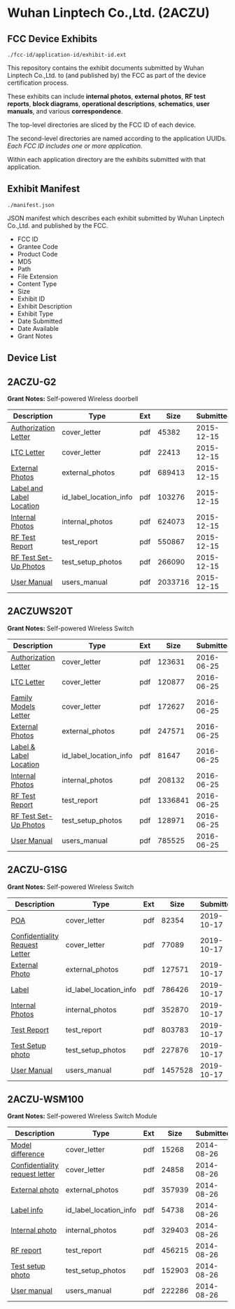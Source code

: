 # Wuhan Linptech Co.,Ltd. (2ACZU)
## FCC Device Exhibits

```
./fcc-id/application-id/exhibit-id.ext
```

This repository contains the exhibit documents submitted by Wuhan Linptech Co.,Ltd. to (and published by) the FCC as part of the device certification process.

These exhibits can include **internal photos**, **external photos**, **RF test reports**, **block diagrams**, **operational descriptions**, **schematics**, **user manuals**, and various **correspondence**.

The top-level directories are sliced by the FCC ID of each device.

The second-level directories are named according to the application UUIDs. *Each FCC ID includes one or more application.*

Within each application directory are the exhibits submitted with that application. 

## Exhibit Manifest

```
./manifest.json
```

JSON manifest which describes each exhibit submitted by Wuhan Linptech Co.,Ltd. and published by the FCC.

- FCC ID
- Grantee Code
- Product Code
- MD5
- Path
- File Extension
- Content Type
- Size
- Exhibit ID
- Exhibit Description
- Exhibit Type
- Date Submitted
- Date Available
- Grant Notes

## Device List
## 2ACZU-G2
**Grant Notes:** Self-powered Wireless doorbell

| Description | Type | Ext | Size | Submitted | Available |
| ----------- | ---- | --- | ---- | --------- | --------- |
| [Authorization Letter](2ACZU-G2/4a1354dcf157c5a9da830a8b7a1d628e/2842001.pdf) | cover_letter | pdf | 45382 | 2015-12-15 | 2015-12-15 |
| [LTC Letter](2ACZU-G2/4a1354dcf157c5a9da830a8b7a1d628e/2842003.pdf) | cover_letter | pdf | 22413 | 2015-12-15 | 2015-12-15 |
| [External Photos](2ACZU-G2/4a1354dcf157c5a9da830a8b7a1d628e/2842004.pdf) | external_photos | pdf | 689413 | 2015-12-15 | 2015-12-15 |
| [Label and Label Location](2ACZU-G2/4a1354dcf157c5a9da830a8b7a1d628e/2842005.pdf) | id_label_location_info | pdf | 103276 | 2015-12-15 | 2015-12-15 |
| [Internal Photos](2ACZU-G2/4a1354dcf157c5a9da830a8b7a1d628e/2842006.pdf) | internal_photos | pdf | 624073 | 2015-12-15 | 2015-12-15 |
| [RF Test Report](2ACZU-G2/4a1354dcf157c5a9da830a8b7a1d628e/2842013.pdf) | test_report | pdf | 550867 | 2015-12-15 | 2015-12-15 |
| [RF Test Set-Up Photos](2ACZU-G2/4a1354dcf157c5a9da830a8b7a1d628e/2842017.pdf) | test_setup_photos | pdf | 266090 | 2015-12-15 | 2015-12-15 |
| [User Manual](2ACZU-G2/4a1354dcf157c5a9da830a8b7a1d628e/2842018.pdf) | users_manual | pdf | 2033716 | 2015-12-15 | 2015-12-15 |
## 2ACZUWS20T
**Grant Notes:** Self-powered Wireless Switch

| Description | Type | Ext | Size | Submitted | Available |
| ----------- | ---- | --- | ---- | --------- | --------- |
| [Authorization Letter](2ACZUWS20T/8298127497871420d44aae8c48303aaa/3040548.pdf) | cover_letter | pdf | 123631 | 2016-06-25 | 2016-06-25 |
| [LTC Letter](2ACZUWS20T/8298127497871420d44aae8c48303aaa/3040549.pdf) | cover_letter | pdf | 120877 | 2016-06-25 | 2016-06-25 |
| [Family Models Letter](2ACZUWS20T/8298127497871420d44aae8c48303aaa/3040550.pdf) | cover_letter | pdf | 172627 | 2016-06-25 | 2016-06-25 |
| [External Photos](2ACZUWS20T/8298127497871420d44aae8c48303aaa/3040551.pdf) | external_photos | pdf | 247571 | 2016-06-25 | 2016-06-25 |
| [Label & Label Location](2ACZUWS20T/8298127497871420d44aae8c48303aaa/3040552.pdf) | id_label_location_info | pdf | 81647 | 2016-06-25 | 2016-06-25 |
| [Internal Photos](2ACZUWS20T/8298127497871420d44aae8c48303aaa/3040553.pdf) | internal_photos | pdf | 208132 | 2016-06-25 | 2016-06-25 |
| [RF Test Report](2ACZUWS20T/8298127497871420d44aae8c48303aaa/3040557.pdf) | test_report | pdf | 1336841 | 2016-06-25 | 2016-06-25 |
| [RF Test Set-Up Photos](2ACZUWS20T/8298127497871420d44aae8c48303aaa/3040556.pdf) | test_setup_photos | pdf | 128971 | 2016-06-25 | 2016-06-25 |
| [User Manual](2ACZUWS20T/8298127497871420d44aae8c48303aaa/3040558.pdf) | users_manual | pdf | 785525 | 2016-06-25 | 2016-06-25 |
## 2ACZU-G1SG
**Grant Notes:** Self-powered Wireless Switch

| Description | Type | Ext | Size | Submitted | Available |
| ----------- | ---- | --- | ---- | --------- | --------- |
| [POA](2ACZU-G1SG/7d122c37f48e284bc24f8c5185a153f4/4481718.pdf) | cover_letter | pdf | 82354 | 2019-10-17 | 2019-10-17 |
| [Confidentiality Request Letter](2ACZU-G1SG/7d122c37f48e284bc24f8c5185a153f4/4481719.pdf) | cover_letter | pdf | 77089 | 2019-10-17 | 2019-10-17 |
| [External Photo](2ACZU-G1SG/7d122c37f48e284bc24f8c5185a153f4/4481713.pdf) | external_photos | pdf | 127571 | 2019-10-17 | 2019-10-17 |
| [Label](2ACZU-G1SG/7d122c37f48e284bc24f8c5185a153f4/4481715.pdf) | id_label_location_info | pdf | 786426 | 2019-10-17 | 2019-10-17 |
| [Internal Photos](2ACZU-G1SG/7d122c37f48e284bc24f8c5185a153f4/4481714.pdf) | internal_photos | pdf | 352870 | 2019-10-17 | 2019-10-17 |
| [Test Report](2ACZU-G1SG/7d122c37f48e284bc24f8c5185a153f4/4481720.pdf) | test_report | pdf | 803783 | 2019-10-17 | 2019-10-17 |
| [Test Setup photo](2ACZU-G1SG/7d122c37f48e284bc24f8c5185a153f4/4481717.pdf) | test_setup_photos | pdf | 227876 | 2019-10-17 | 2019-10-17 |
| [User Manual](2ACZU-G1SG/7d122c37f48e284bc24f8c5185a153f4/4481721.pdf) | users_manual | pdf | 1457528 | 2019-10-17 | 2019-10-17 |
## 2ACZU-WSM100
**Grant Notes:** Self-powered Wireless Switch Module

| Description | Type | Ext | Size | Submitted | Available |
| ----------- | ---- | --- | ---- | --------- | --------- |
| [Model difference](2ACZU-WSM100/e47ee7bfd81fcf950b140396865b19ff/2370060.pdf) | cover_letter | pdf | 15268 | 2014-08-26 | 2014-08-26 |
| [Confidentiality request letter](2ACZU-WSM100/e47ee7bfd81fcf950b140396865b19ff/2370061.pdf) | cover_letter | pdf | 24858 | 2014-08-26 | 2014-08-26 |
| [External photo](2ACZU-WSM100/e47ee7bfd81fcf950b140396865b19ff/2370067.pdf) | external_photos | pdf | 357939 | 2014-08-26 | 2014-08-26 |
| [Label info](2ACZU-WSM100/e47ee7bfd81fcf950b140396865b19ff/2370069.pdf) | id_label_location_info | pdf | 54738 | 2014-08-26 | 2014-08-26 |
| [Internal photo](2ACZU-WSM100/e47ee7bfd81fcf950b140396865b19ff/2370068.pdf) | internal_photos | pdf | 329403 | 2014-08-26 | 2014-08-26 |
| [RF report](2ACZU-WSM100/e47ee7bfd81fcf950b140396865b19ff/2370065.pdf) | test_report | pdf | 456215 | 2014-08-26 | 2014-08-26 |
| [Test setup photo](2ACZU-WSM100/e47ee7bfd81fcf950b140396865b19ff/2370066.pdf) | test_setup_photos | pdf | 152903 | 2014-08-26 | 2014-08-26 |
| [User manual](2ACZU-WSM100/e47ee7bfd81fcf950b140396865b19ff/2370070.pdf) | users_manual | pdf | 222286 | 2014-08-26 | 2014-08-26 |

